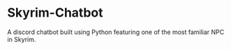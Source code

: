 # Skyrim-Chatbot

A discord chatbot built using Python featuring one of the most familiar NPC in Skyrim.
